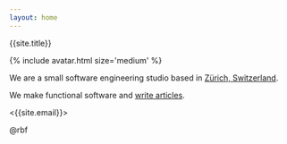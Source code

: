 ```yaml
---
layout: home
---
```


{{site.title}}

{% include avatar.html size='medium' %}

We are a small software engineering studio based in [Zürich,
Switzerland].

We make functional software and [write articles](/blog).

<{{site.email}}>

@rbf

[Zürich, Switzerland]: https://www.stadt-zuerich.ch/portal/en/index/portraet_der_stadt_zuerich/impressions.html